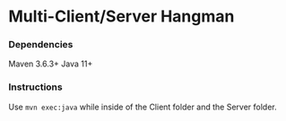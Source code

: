 <h1>Multi-Client/Server Hangman</h1>

<h3>Dependencies</h3>
Maven 3.6.3+ 
Java 11+
<h3>Instructions</h3>
Use <code>mvn exec:java</code> while inside of the Client folder and the Server folder. 
